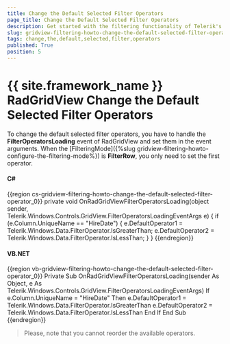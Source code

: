 ```yaml
---
title: Change the Default Selected Filter Operators
page_title: Change the Default Selected Filter Operators
description: Get started with the filtering functionality of Telerik's {{ site.framework_name }} DataGrid and learn how to change the default selected filter operators.
slug: gridview-filtering-howto-change-the-default-selected-filter-operator
tags: change,the,default,selected,filter,operators
published: True
position: 5
---
```


# {{ site.framework_name }} RadGridView Change the Default Selected Filter Operators

To change the default selected filter operators, you have to handle the __FilterOperatorsLoading__ event of RadGridView and set them in the event arguments. When the [FilteringMode]({%slug gridview-filtering-howto-configure-the-filtering-mode%}) is __FilterRow__, you only need to set the first operator.

#### __C#__

{{region cs-gridview-filtering-howto-change-the-default-selected-filter-operator_0}}
	private void OnRadGridViewFilterOperatorsLoading(object sender, Telerik.Windows.Controls.GridView.FilterOperatorsLoadingEventArgs e)
	{
	    if (e.Column.UniqueName == "HireDate")
	    {
	        e.DefaultOperator1 = Telerik.Windows.Data.FilterOperator.IsGreaterThan;
	        e.DefaultOperator2 = Telerik.Windows.Data.FilterOperator.IsLessThan;
	    }
	}
{{endregion}}

#### __VB.NET__

{{region vb-gridview-filtering-howto-change-the-default-selected-filter-operator_0}}
	Private Sub OnRadGridViewFilterOperatorsLoading(sender As Object, e As Telerik.Windows.Controls.GridView.FilterOperatorsLoadingEventArgs)
	    If e.Column.UniqueName = "HireDate" Then
	        e.DefaultOperator1 = Telerik.Windows.Data.FilterOperator.IsGreaterThan
	        e.DefaultOperator2 = Telerik.Windows.Data.FilterOperator.IsLessThan
	    End If
	End Sub
{{endregion}}

>Please, note that you cannot reorder the available operators.
